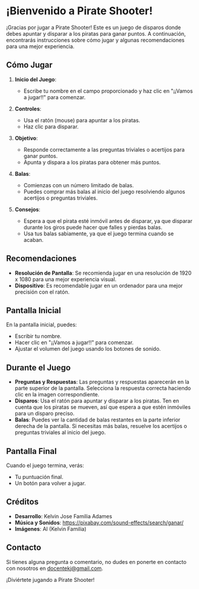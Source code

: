 # ¡Bienvenido a Pirate Shooter!

¡Gracias por jugar a Pirate Shooter! Este es un juego de disparos donde debes apuntar y disparar a los piratas para ganar puntos. A continuación, encontrarás instrucciones sobre cómo jugar y algunas recomendaciones para una mejor experiencia.

## Cómo Jugar

1. **Inicio del Juego**:
   - Escribe tu nombre en el campo proporcionado y haz clic en "¡¡Vamos a jugar!!" para comenzar.

2. **Controles**:
   - Usa el ratón (mouse) para apuntar a los piratas.
   - Haz clic para disparar.

3. **Objetivo**:
   - Responde correctamente a las preguntas triviales o acertijos para ganar puntos.
   - Apunta y dispara a los piratas para obtener más puntos.

4. **Balas**:
   - Comienzas con un número limitado de balas.
   - Puedes comprar más balas al inicio del juego resolviendo algunos acertijos o preguntas triviales.

5. **Consejos**:
   - Espera a que el pirata esté inmóvil antes de disparar, ya que disparar durante los giros puede hacer que falles y pierdas balas.
   - Usa tus balas sabiamente, ya que el juego termina cuando se acaban.

## Recomendaciones

- **Resolución de Pantalla**: Se recomienda jugar en una resolución de 1920 x 1080 para una mejor experiencia visual.
- **Dispositivo**: Es recomendable jugar en un ordenador para una mejor precisión con el ratón.

## Pantalla Inicial

En la pantalla inicial, puedes:
- Escribir tu nombre.
- Hacer clic en "¡¡Vamos a jugar!!" para comenzar.
- Ajustar el volumen del juego usando los botones de sonido.

## Durante el Juego

- **Preguntas y Respuestas**: Las preguntas y respuestas aparecerán en la parte superior de la pantalla. Selecciona la respuesta correcta haciendo clic en la imagen correspondiente.
- **Disparos**: Usa el ratón para apuntar y disparar a los piratas. Ten en cuenta que los piratas se mueven, así que espera a que estén inmóviles para un disparo preciso.
- **Balas**: Puedes ver la cantidad de balas restantes en la parte inferior derecha de la pantalla. Si necesitas más balas, resuelve los acertijos o preguntas triviales al inicio del juego.

## Pantalla Final

Cuando el juego termina, verás:
- Tu puntuación final.
- Un botón para volver a jugar.

## Créditos

- **Desarrollo**: Kelvin Jose Familia Adames
- **Música y Sonidos**: https://pixabay.com/sound-effects/search/ganar/
- **Imágenes**: AI (Kelvin Familia)

## Contacto

Si tienes alguna pregunta o comentario, no dudes en ponerte en contacto con nosotros en docentekj@gmail.com.

¡Diviértete jugando a Pirate Shooter!
